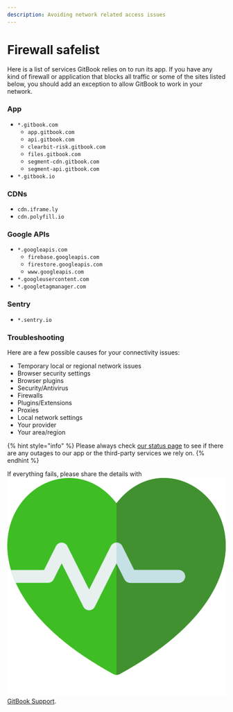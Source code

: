 ```yaml
---
description: Avoiding network related access issues
---
```


# Firewall safelist

Here is a list of services GitBook relies on to run its app. If you have any kind of firewall or application that blocks all traffic or some of the sites listed below, you should add an exception to allow GitBook to work in your network.

### App

* `*.gitbook.com`
  * `app.gitbook.com`
  * `api.gitbook.com`
  * `clearbit-risk.gitbook.com`
  * `files.gitbook.com`
  * `segment-cdn.gitbook.com`
  * `segment-api.gitbook.com`
* `*.gitbook.io`

### CDNs

* `cdn.iframe.ly`
* `cdn.polyfill.io`

### Google APIs

* `*.googleapis.com`
  * `firebase.googleapis.com`
  * `firestore.googleapis.com`
  * `www.googleapis.com`
* `*.googleusercontent.com`
* `*.googletagmanager.com`

### Sentry

* `*.sentry.io`

### Troubleshooting

Here are a few possible causes for your connectivity issues:

* Temporary local or regional network issues
* Browser security settings
* Browser plugins
* Security/Antivirus
* Firewalls
* Plugins/Extensions
* Proxies
* Local network settings
* Your provider
* Your area/region

{% hint style="info" %}
Please always check [our status page](https://www.gitbookstatus.com) to see if there are any outages to our app or the third-party services we rely on.
{% endhint %}

If everything fails, please share the details with <img src="../.gitbook/assets/gitbook-support.png" alt="" data-size="line"> [GitBook Support](mailto:support@gitbook.com).
